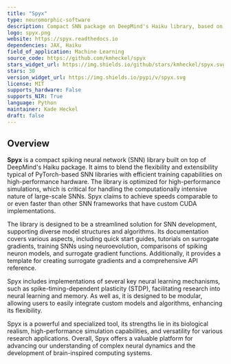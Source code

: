 ```yaml
---
title: "Spyx"
type: neuromorphic-software
description: Compact SNN package on DeepMind's Haiku library, based on JAX for JIT compilation on GPUs and TPUs.
logo: spyx.png
website: https://spyx.readthedocs.io
dependencies: JAX, Haiku
field_of_application: Machine Learning
source_code: https://github.com/kmheckel/spyx
stars_widget_url: https://img.shields.io/github/stars/kmheckel/spyx.svg?style=social
stars: 30
version_widget_url: https://img.shields.io/pypi/v/spyx.svg
license: MIT
supports_hardware: False
supports_NIR: True
language: Python
maintainer: Kade Heckel
draft: false
---
```


## Overview
**Spyx** is a compact spiking neural network (SNN) library built on top of DeepMind's Haiku package. It aims to blend the flexibility and extensibility typical of PyTorch-based SNN libraries with efficient training capabilities on high-performance hardware. The library is optimized for high-performance simulations, which is critical for handling the computationally intensive nature of large-scale SNNs. Spyx claims to achieve speeds comparable to or even faster than other SNN frameworks that have custom CUDA implementations.

The library is designed to be a streamlined solution for SNN development, supporting diverse model structures and algorithms. Its documentation covers various aspects, including quick start guides, tutorials on surrogate gradients, training SNNs using neuroevolution, comparisons of spiking neuron models, and surrogate gradient functions. Additionally, it provides a template for creating surrogate gradients and a comprehensive API reference. 

Spyx includes implementations of several key neural learning mechanisms, such as spike-timing-dependent plasticity (STDP), facilitating research into neural learning and memory. As well as, it is designed to be modular, allowing users to easily integrate custom models and algorithms, enhancing its flexibility.

Spyx is a powerful and specialized tool, its strengths lie in its biological realism, high-performance simulation capabilities, and versatility for various research applications. Overall, Spyx offers a valuable platform for advancing our understanding of complex neural dynamics and the development of brain-inspired computing systems.
